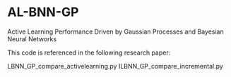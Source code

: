 # AL-BNN-GP
Active Learning Performance Driven by Gaussian Processes and Bayesian Neural Networks 

This code is referenced in the following research paper: 

LBNN_GP_compare_activelearning.py
ILBNN_GP_compare_incremental.py
